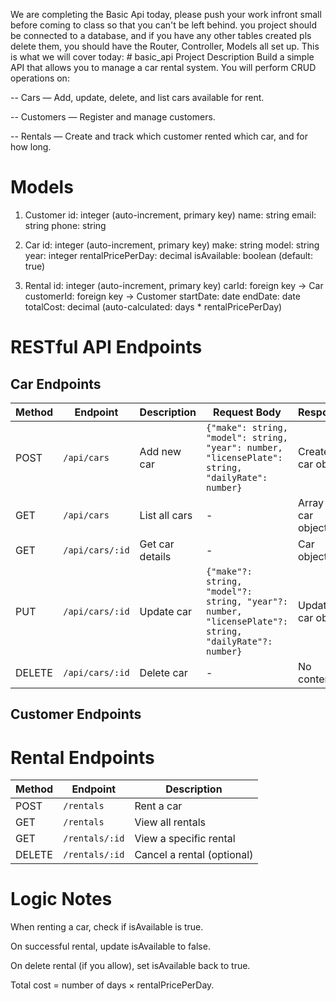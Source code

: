 We are completing the Basic Api today, please push your work infront small before coming to class so that you can't be left behind. you project should be connected to a database, and if you have any other tables created pls delete them, you should have the Router, Controller, Models all set up.
This is what we will cover today: # basic_api
Project Description
Build a simple API that allows you to manage a car rental system. You will perform CRUD operations on:

-- Cars — Add, update, delete, and list cars available for rent.

-- Customers — Register and manage customers.

-- Rentals — Create and track which customer rented which car, and for how long.

# Models

1. Customer
id: integer (auto-increment, primary key)
name: string
email: string
phone: string

2. Car 
id: integer (auto-increment, primary key)
make: string
model: string
year: integer
rentalPricePerDay: decimal
isAvailable: boolean (default: true)


3. Rental
id: integer (auto-increment, primary key)
carId: foreign key → Car
customerId: foreign key → Customer
startDate: date
endDate: date
totalCost: decimal (auto-calculated: days * rentalPricePerDay)

# RESTful API Endpoints

## Car Endpoints

| Method | Endpoint    | Description            | Request Body                                      | Response                        |
| ------ | ----------- | ---------------------- | ------------------------------------------------- | ------------------------------- |
| POST   | `/api/cars` | Add new car           | `{"make": string, "model": string, "year": number, "licensePlate": string, "dailyRate": number}` | Created car object              |
| GET    | `/api/cars` | List all cars         | -                                                 | Array of car objects            |
| GET    | `/api/cars/:id` | Get car details     | -                                                 | Car object                      |
| PUT    | `/api/cars/:id` | Update car          | `{"make"?: string, "model"?: string, "year"?: number, "licensePlate"?: string, "dailyRate"?: number}` | Updated car object              |
| DELETE | `/api/cars/:id` | Delete car          | -                                                 | No content                      |

## Customer Endpoints


# Rental Endpoints

| Method | Endpoint       | Description                |
| ------ | -------------- | -------------------------- |
| POST   | `/rentals`     | Rent a car                 |
| GET    | `/rentals`     | View all rentals           |
| GET    | `/rentals/:id` | View a specific rental     |
| DELETE | `/rentals/:id` | Cancel a rental (optional) |


# Logic Notes
When renting a car, check if isAvailable is true.

On successful rental, update isAvailable to false.

On delete rental (if you allow), set isAvailable back to true.

Total cost = number of days × rentalPricePerDay.